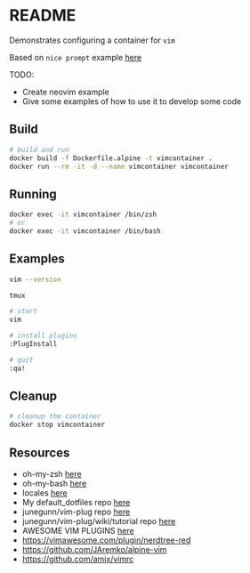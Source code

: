 # README

Demonstrates configuring a container for `vim`

Based on `nice prompt` example [here](https://github.com/chrisguest75/docker_build_examples/tree/master/21_nice_prompt)  

TODO:

* Create neovim example
* Give some examples of how to use it to develop some code

## Build

```sh
# build and run
docker build -f Dockerfile.alpine -t vimcontainer . 
docker run --rm -it -d --name vimcontainer vimcontainer
```

## Running

```sh
docker exec -it vimcontainer /bin/zsh   
# or 
docker exec -it vimcontainer /bin/bash   
```

## Examples

```sh
vim --version

tmux

# start
vim 

# install plugins
:PlugInstall

# quit
:qa!
```

## Cleanup

```sh
# cleanup the container
docker stop vimcontainer 
```

## Resources

* oh-my-zsh [here](https://ohmyz.sh/#install)  
* oh-my-bash [here](https://github.com/ohmybash/oh-my-bash)  
* locales [here](http://jaredmarkell.com/docker-and-locales/)
* My default_dotfiles repo [here](https://github.com/chrisguest75/default_dotfiles)  
* junegunn/vim-plug repo [here](https://github.com/junegunn/vim-plug)  
* junegunn/vim-plug/wiki/tutorial repo [here](https://github.com/junegunn/vim-plug/wiki/tutorial)  
* AWESOME VIM PLUGINS [here](https://vimawesome.com/)  
* https://vimawesome.com/plugin/nerdtree-red
* https://github.com/JAremko/alpine-vim
* https://github.com/amix/vimrc
